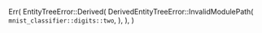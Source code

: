 Err(
    EntityTreeError::Derived(
        DerivedEntityTreeError::InvalidModulePath(
            `mnist_classifier::digits::two`,
        ),
    ),
)